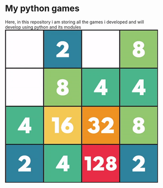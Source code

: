 # My python games
 Here, in this repository i am storing all the games i developed and will develop using python and its modules
![](2048\gifs\2048_V1.gif)
